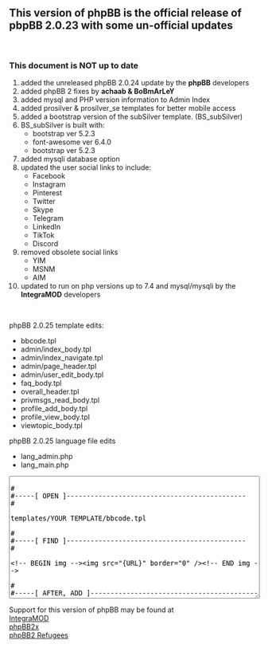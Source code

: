 <h2>This version of phpBB is the official release of pbpBB 2.0.23 with some un-official updates</h2> 
<br />
<h3>This document is NOT up to date</h2> 

<ol>
	<li>added the unreleased phpBB 2.0.24 update by the <b>phpBB</b> developers</b></li>
	<li>added phpBB 2 fixes by <b>achaab & BoBmArLeY</b></li>
	<li>added mysql and PHP version information to Admin Index</li>
	<li>added prosilver & prosilver_se templates for better mobile access</li>
	<li>added a bootstrap version of the subSilver template. (BS_subSilver)</li>
	<li>BS_subSilver is built with:
	    <ul>
            <li>bootstrap ver 5.2.3</li>
            <li>font-awesome ver 6.4.0</li>
            <li>bootstrap ver 5.2.3</li>
	    </ul>
	</li>
	<li>added mysqli database option</li>
	<li>updated the user social links to include:
	    <ul>
            <li>Facebook</li>
            <li>Instagram</li>
            <li>Pinterest</li>
            <li>Twitter</li>
            <li>Skype</li>
            <li>Telegram</li>
            <li>LinkedIn</li>
            <li>TikTok</li>
            <li>Discord</li>
	    </ul>
	</li>
	<li>removed obsolete social links
		<ul>
            <li>YIM</li>
            <li>MSNM</li>
            <li>AIM</li>
	    </ul>
	</li>			
	<li>updated to run on php versions up to 7.4 and mysql/mysqli by the <b>IntegraMOD</b> developers</li>
</ol>
<br />
<p>phpBB 2.0.25 template edits:
<ul>
	<li>bbcode.tpl</li>
	<li>admin/index_body.tpl</li>
	<li>admin/index_navigate.tpl</li>
	<li>admin/page_header.tpl</li>
	<li>admin/user_edit_body.tpl</li>
	<li>faq_body.tpl</li>
	<li>overall_header.tpl</li>
	<li>privmsgs_read_body.tpl</li>	
	<li>profile_add_body.tpl</li>
	<li>profile_view_body.tpl</li>
	<li>viewtopic_body.tpl</li>
</ul>
</p>

<p>phpBB 2.0.25 language file edits
<ul>
	<li>lang_admin.php</li>
	<li>lang_main.php</li>
</ul>
</p>

<textarea rows="16" style="width:100%;">

#
#-----[ OPEN ]---------------------------------------------
#

templates/YOUR TEMPLATE/bbcode.tpl

#
#-----[ FIND ]---------------------------------------------
#

<!-- BEGIN img --><img src="{URL}" border="0" /><!-- END img -->

#
#-----[ AFTER, ADD ]---------------------------------------------
#

<!-- BEGIN p_img -->{L_PRIV_IMG}:{URL}<!-- END p_img -->

#
#-----[ OPEN ]---------------------------------------------
#

templates/YOUR TEMPLATE/admin/index_body.tpl

#
#-----[ FIND ]---------------------------------------------
#
	<td class="row1" nowrap="nowrap">{L_GZIP_COMPRESSION}:</td>
	<td class="row2"><b>{GZIP_COMPRESSION}</b></td>
  </tr>

#
#-----[ AFTER, ADD ]---------------------------------------------
#

  <tr> 
	<td class="row1" nowrap="nowrap">{L_PHP_VERSION}:</td>
	<td class="row2"><b>{PHP_VERSION}</b></td>
	<td class="row1" nowrap="nowrap">{L_MYSQL_VERSION}:</td>
	<td class="row2"><b>{MYSQL_VERSION}</b></td>
  </tr>

#
#-----[ OPEN ]---------------------------------------------
#

templates/YOUR TEMPLATE/admin/page_header.tpl

#
#-----[ FIND ]---------------------------------------------
#

</head>

#
#-----[ BEFORE, ADD ]---------------------------------------------
#

<script>
<!--
    function toggle_visibility(id) {
       var e = document.getElementById(id);
       if(e.style.display == 'block')
          e.style.display = 'none';
       else
          e.style.display = 'block';
    }
//-->
</script>

#
#-----[ OPEN ]---------------------------------------------
#

language/ALL LANGUAGES/lang_admin.php

#
#-----[ FIND the full line]---------------------------------------------
#

$lang['Version_information'] = '

#
#-----[ REPLACE WITH]---------------------------------------------
#

$lang['Version_information'] = '<a href="#" onclick="toggle_visibility( \'ver\' );" title="Click for more Information">Version Information</a>';
$lang['Version_of_PHP'] = 'Version of PHP';
$lang['Version_of_MySQL'] = 'Version of MySQL';

#
#-----[ OPEN ]---------------------------------------------
#

language/ALL LANGUAGES/lang_main.php

#
#-----[ FIND ]---------------------------------------------
#

//
// That's all, Folks!
// 

#
#-----[ BEFORE, ADD ]---------------------------------------------
#

//
// language buttons
//

$lang['button_pm_new'] = 'New<div class="bld">PM</div>';
$lang['button_pm_reply'] = 'Send<div class="bld">Reply</div>';
$lang['button_topic_locked'] = '<div class="bld">Locked</div>';
$lang['button_topic_new'] = 'New<div class="bld">Topic</div>';
$lang['button_topic_reply'] = 'Post<div class="bld">Reply</div>';
$lang['icon_post_edit'] = '<div class="sml bld">Edit</div>';
$lang['icon_post_quote'] = '<div class="sml bld">Quote</div>';

# 
#-----[ SAVE/CLOSE ALL FILES ]------------------------------------------ 
#

</textarea>





<p>Support for this version of phpBB may be found at<br>
<a href="https://www.integramod.com">IntegraMOD</a><br>
<a href="https://www.phpbb2x.com">phpBB2x</a><br>
<a href="http://www.phpbb2refugees.com/">phpBB2 Refugees</a>
</p>